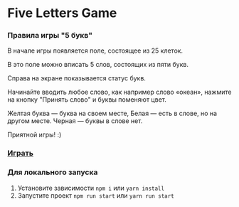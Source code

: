 # Five Letters Game

### Правила игры "5 букв"

В начале игры появляется поле, состоящее из 25 клеток.

В это поле можно вписать 5 слов, состоящих из пяти букв.

Справа на экране показывается статус букв.

Начинайте вводить любое слово, как например слово «океан», нажмите на кнопку "Принять слово" и буквы поменяют цвет.

Желтая буква — буква на своем месте, 
Белая — есть в слове, но на другом месте. 
Черная — буквы в слове нет.

Приятной игры! :)

### [Играть](https://brovkin.github.io/five-letters-game/)

### Для локального запуска

1. Установите зависимости `npm i` или `yarn install`
2. Запустите проект `npm run start` или `yarn run start`

